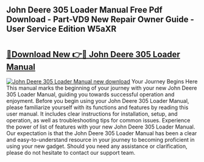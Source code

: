 ## John Deere 305 Loader Manual Free Pdf Download - Part-VD9 New Repair Owner Guide - User Service Edition W5aXR

# <h2><a href="http://bc89726.oget.top/?id=John+Deere+305+Loader+Manual">🔗Download New 👉🔴 John Deere 305 Loader Manual</a></h2>

[![John Deere 305 Loader Manual new download](https://i.imgur.com/5g1atiW.png)](http://bc89726.oget.top/?id=John+Deere+305+Loader+Manual)
Your Journey Begins Here This manual marks the beginning of your journey with your new John Deere 305 Loader Manual, guiding you towards successful operation and enjoyment. Before you begin using your John Deere 305 Loader Manual, please familiarize yourself with its functions and features by reading this user manual. It includes clear instructions for installation, setup, and operation, as well as troubleshooting tips for common issues. Experience the power of list of features with your new John Deere 305 Loader Manual. Our expectation is that the John Deere 305 Loader Manual has been a clear and easy-to-understand resource in your journey to becoming proficient in using your new gadget. Should you need any assistance or clarification, please do not hesitate to contact our support team.
